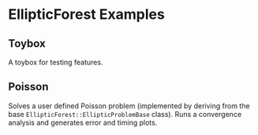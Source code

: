 # EllipticForest Examples

## Toybox

A toybox for testing features.

## Poisson

Solves a user defined Poisson problem (implemented by deriving from the base `EllipticForest::EllipticProblemBase` class). Runs a convergence analysis and generates error and timing plots.